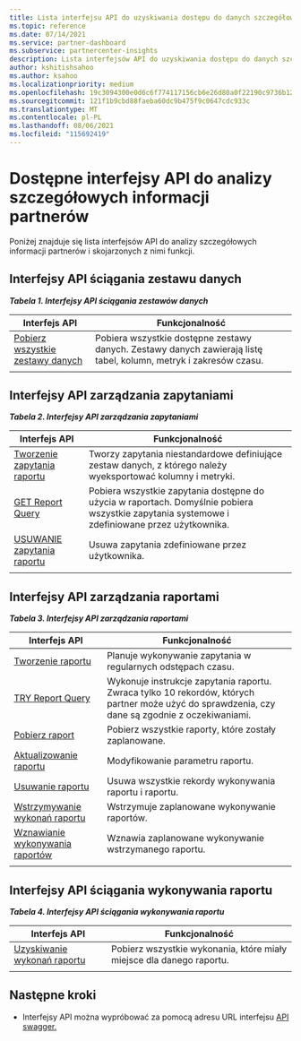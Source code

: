 ```yaml
---
title: Lista interfejsu API do uzyskiwania dostępu do danych szczegółowych informacji partnerów
ms.topic: reference
ms.date: 07/14/2021
ms.service: partner-dashboard
ms.subservice: partnercenter-insights
description: Lista interfejsów API do uzyskiwania dostępu do danych szczegółowych informacji partnerów.
author: kshitishsahoo
ms.author: ksahoo
ms.localizationpriority: medium
ms.openlocfilehash: 19c3094300e0d6c6f774117156cb6e26d80a0f22190c9736b12dd264178d6d7c
ms.sourcegitcommit: 121f1b9cbd88faeba60dc9b475f9c0647cdc933c
ms.translationtype: MT
ms.contentlocale: pl-PL
ms.lasthandoff: 08/06/2021
ms.locfileid: "115692419"
---
```

# <a name="available-apis-for-partner-insights-analytics"></a>Dostępne interfejsy API do analizy szczegółowych informacji partnerów

Poniżej znajduje się lista interfejsów API do analizy szczegółowych informacji partnerów i skojarzonych z nimi funkcji.

## <a name="dataset-pull-apis"></a>Interfejsy API ściągania zestawu danych

***Tabela 1. Interfejsy API ściągania zestawów danych***

| **Interfejs API** | **Funkcjonalność** |
| --- | --- |
| [Pobierz wszystkie zestawy danych](insights-programmatic-analytics-api-get-dataset.md) | Pobiera wszystkie dostępne zestawy danych. Zestawy danych zawierają listę tabel, kolumn, metryk i zakresów czasu. |
|||

## <a name="query-management-apis"></a>Interfejsy API zarządzania zapytaniami

***Tabela 2. Interfejsy API zarządzania zapytaniami***

| **Interfejs API** | **Funkcjonalność** |
| --- | --- |
| [Tworzenie zapytania raportu](insights-programmatic-access-paradigm.md#create-report-query-api) | Tworzy zapytania niestandardowe definiujące zestaw danych, z którego należy wyeksportować kolumny i metryki. |
| [GET Report Query](insights-programmatic-analytics-api-get-report-queries.md) | Pobiera wszystkie zapytania dostępne do użycia w raportach. Domyślnie pobiera wszystkie zapytania systemowe i zdefiniowane przez użytkownika. |
| [USUWANIE zapytania raportu](insights-programmatic-analytics-api-delete-report-queries.md) | Usuwa zapytania zdefiniowane przez użytkownika. |
|||

## <a name="report-management-apis"></a>Interfejsy API zarządzania raportami

***Tabela 3. Interfejsy API zarządzania raportami***

| **Interfejs API** | **Funkcjonalność** |
| --- | --- |
| [Tworzenie raportu](insights-programmatic-access-paradigm.md#create-report-api) | Planuje wykonywanie zapytania w regularnych odstępach czasu. |
| [TRY Report Query](insights-programmatic-analytics-api-try-report-queries.md) | Wykonuje instrukcje zapytania raportu. Zwraca tylko 10 rekordów, których partner może użyć do sprawdzenia, czy dane są zgodnie z oczekiwaniami. |
| [Pobierz raport](insights-programmatic-analytics-api-get-report.md) | Pobierz wszystkie raporty, które zostały zaplanowane. |
| [Aktualizowanie raportu](insights-programmatic-analytics-api-update-report.md) | Modyfikowanie parametru raportu. |
| [Usuwanie raportu](insights-programmatic-analytics-api-delete-report.md) | Usuwa wszystkie rekordy wykonywania raportu i raportu. |
| [Wstrzymywanie wykonań raportu](insights-programmatic-analytics-api-pause-report-executions.md) | Wstrzymuje zaplanowane wykonywanie raportów. |
| [Wznawianie wykonywania raportów](insights-programmatic-analytics-api-resume-report-executions.md) | Wznawia zaplanowane wykonywanie wstrzymanego raportu. |
|||

## <a name="report-execution-pull-apis"></a>Interfejsy API ściągania wykonywania raportu

***Tabela 4. Interfejsy API ściągania wykonywania raportu***

| **Interfejs API** | **Funkcjonalność** |
| --- | --- |
| [Uzyskiwanie wykonań raportu](insights-programmatic-access-paradigm.md#get-report-execution-api) | Pobierz wszystkie wykonania, które miały miejsce dla danego raportu. |
|||

## <a name="next-steps"></a>Następne kroki

- Interfejsy API można wypróbować za pomocą adresu URL interfejsu [API swagger.](https://api.partnercenter.microsoft.com/insights/v1/mpn/swagger/index.html)